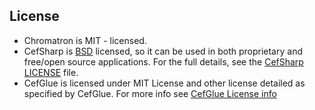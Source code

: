 License
---
* Chromatron is MIT - licensed.
* CefSharp is [BSD](https://opensource.org/licenses/BSD-3-Clause) licensed, so it can be used in both proprietary and free/open source applications. For the full details, see the [CefSharp LICENSE](https://github.com/cefsharp/CefSharp/blob/master/LICENSE) file.
* CefGlue is licensed under MIT License and other license detailed as specified by CefGlue. For more info see [CefGlue License info](https://gitlab.com/xiliumhq/chromiumembedded/cefglue/-/blob/master/LICENSE)


